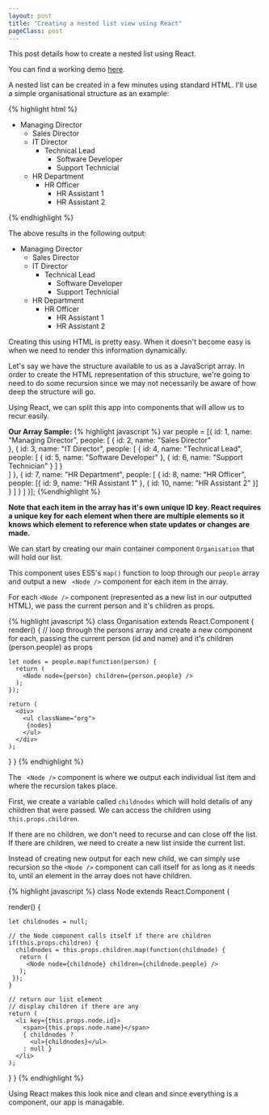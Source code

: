 ```yaml
---
layout: post
title: "Creating a nested list view using React"
pageClass: post
---
```


This post details how to create a nested list using React.

You can find a working demo [here](https://jsbin.com/jatohodive/edit?js,output).

A nested list can be created in a few minutes using standard HTML. I'll use a simple organisational structure as an example:

{% highlight html %}
<ul>
  <li> Managing Director
    <ul>
      <li> Sales Director </li>
      <li> IT Director
        <ul>
          <li> Technical Lead
            <ul>
              <li> Software Developer </li>
              <li> Support Technicial </li>
            </ul>
          </li>
        </ul>
      </li>
      <li> HR Department
        <ul>
          <li> HR Officer
            <ul>
              <li> HR Assistant 1 </li>
              <li> HR Assistant 2 </li>
            </ul>
          </li>
        </ul>
      </li>
    </ul>
  </li>
</ul>
{% endhighlight %}

The above results in the following output:

<ul>
  <li> Managing Director
    <ul>
      <li> Sales Director </li>
      <li> IT Director
        <ul>
          <li> Technical Lead
            <ul>
              <li> Software Developer </li>
              <li> Support Technicial </li>
            </ul>
          </li>
        </ul>
      </li>
      <li> HR Department
        <ul>
          <li> HR Officer
            <ul>
              <li> HR Assistant 1 </li>
              <li> HR Assistant 2 </li>
            </ul>
          </li>
        </ul>
      </li>
    </ul>
  </li>
</ul>

Creating this using HTML is pretty easy. When it doesn't become easy is when we need to render this information dynamically.

Let's say we have the structure available to us as a JavaScript array. In order to create the HTML representation of this structure, we're going to need to do some recursion since we may not necessarily be aware of how deep the structure will go.

Using React, we can split this app into components that will allow us to recur easily.

**Our Array Sample:**
{% highlight javascript %}
var people = [{
  id: 1,
  name: "Managing Director",
  people: [
    {
      id: 2,
      name: "Sales Director"      
    }, {
      id: 3,
      name: "IT Director",
      people: [
        {
          id: 4,
          name: "Technical Lead",
          people: [
            {
              id: 5,
              name: "Software Developer"
            },
            {
              id: 6,
              name: "Support Technician"
            }
          ]
        }        
      ]
    }, {
      id: 7,
      name: "HR Department",
      people: [
        {
          id: 8,
          name: "HR Officer",
          people: [{
            id: 9,
            name: "HR Assistant 1"
          }, {
            id: 10,
            name: "HR Assistant 2"
          }]
        }
      ]
    }
  ]
}];
{%endhighlight %}

**Note that each item in the array has it's own unique ID key. React requires a unique key for each element when there are multiple elements so it knows which element to reference when state updates or changes are made.**

We can start by creating our main container component ```Organisation``` that will hold our list.

This component uses ES5's ``` map() ``` function to loop through our ``` people ``` array and output a new ``` <Node />``` component for each item in the array.

For each ```<Node />``` component (represented as a new list in our outputted HTML), we pass the current person and it's children as props.

{% highlight javascript %}
class Organisation extends React.Component {  
  render() {
    // loop through the persons array and create a new component for each, passing the current person (id and name) and it's children (person.people) as props

    let nodes = people.map(function(person) {                   
      return (
        <Node node={person} children={person.people} />
      );
    });       

    return (
      <div>
        <ul className="org">
         {nodes}
        </ul>        
      </div>
    );
  }
}
{% endhighlight %}

The ``` <Node />``` component is where we output each individual list item and where the recursion takes place.

First, we create a variable called ```childnodes``` which will hold details of any children that were passed. We can access the children using ```this.props.children```.

If there are no children, we don't need to recurse and can close off the list. If there are children, we need to create a new list inside the current list.

Instead of creating new output for each new child, we can simply use recursion so the ```<Node />``` component can call itself for as long as it needs to, until an element in the array does not have children.

{% highlight javascript %}
class Node extends React.Component {

  render() {      

    let childnodes = null;

    // the Node component calls itself if there are children
    if(this.props.children) {      
      childnodes = this.props.children.map(function(childnode) {
       return (
         <Node node={childnode} children={childnode.people} />
       );
     });
    }

    // return our list element
    // display children if there are any
    return (
      <li key={this.props.node.id}>      
        <span>{this.props.node.name}</span>        
        { childnodes ?
          <ul>{childnodes}</ul>
        : null }
      </li>
    );
  }
}
{% endhighlight %}

Using React makes this look nice and clean and since everything is a component, our app is managable.
